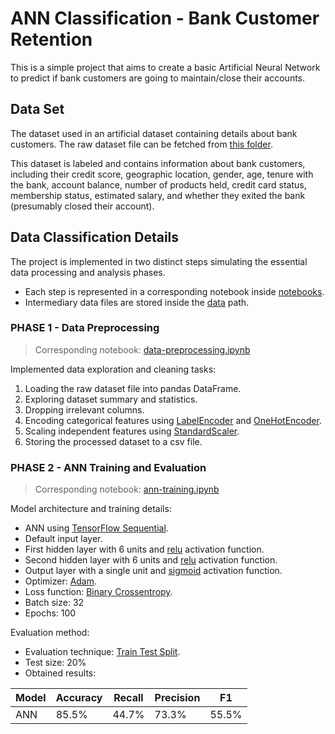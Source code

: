 # ANN Classification - Bank Customer Retention
This is a simple project that aims to create a basic Artificial Neural Network to predict if bank customers are going to maintain/close their accounts.

## Data Set
The dataset used in an artificial dataset containing details about bank customers. The raw dataset file can be fetched from [this folder](https://github.com/sinanw/ann_bank_customer_retention/tree/main/data/raw).<br/>

This dataset is labeled and contains information about bank customers, including their credit score, geographic location, gender, age, tenure with the bank, account balance, number of products held, credit card status, membership status, estimated salary, and whether they exited the bank (presumably closed their account).

## Data Classification Details
The project is implemented in two distinct steps simulating the essential data processing and analysis phases. <br/>
- Each step is represented in a corresponding notebook inside [notebooks](notebooks).
- Intermediary data files are stored inside the [data](data) path.

### PHASE 1 - Data Preprocessing
> Corresponding notebook:  [data-preprocessing.ipynb](https://github.com/sinanw/ann_bank_customer_retention/blob/main/notebooks/1-data-preprocessing.ipynb)

Implemented data exploration and cleaning tasks:
1. Loading the raw dataset file into pandas DataFrame.
2. Exploring dataset summary and statistics.
3. Dropping irrelevant columns.
4. Encoding categorical features using [LabelEncoder](https://scikit-learn.org/stable/modules/generated/sklearn.preprocessing.LabelEncoder.html) and [OneHotEncoder](https://scikit-learn.org/stable/modules/generated/sklearn.preprocessing.OneHotEncoder.html).
5. Scaling independent features using [StandardScaler](https://scikit-learn.org/stable/modules/generated/sklearn.preprocessing.StandardScaler.html).
6. Storing the processed dataset to a csv file.

### PHASE 2 - ANN Training and Evaluation
> Corresponding notebook:  [ann-training.ipynb](https://github.com/sinanw/ann_bank_customer_retention/blob/main/notebooks/2-ann-training.ipynb)

Model architecture and training details:
- ANN using [TensorFlow Sequential](https://www.tensorflow.org/api_docs/python/tf/keras/Sequential).
- Default input layer.
- First hidden layer with 6 units and [relu](https://www.tensorflow.org/api_docs/python/tf/keras/activations/relu) activation function.
- Second hidden layer with 6 units and [relu](https://www.tensorflow.org/api_docs/python/tf/keras/activations/relu) activation function.
- Output layer with a single unit and [sigmoid](https://www.tensorflow.org/api_docs/python/tf/keras/activations/sigmoid) activation function.
- Optimizer: [Adam](https://www.tensorflow.org/api_docs/python/tf/keras/optimizers/Adam).
- Loss function: [Binary Crossentropy](https://www.tensorflow.org/api_docs/python/tf/keras/metrics/binary_crossentropy).
- Batch size: 32
- Epochs: 100

Evaluation method: 
- Evaluation technique: [Train Test Split](https://scikit-learn.org/stable/modules/generated/sklearn.model_selection.train_test_split.html).
- Test size: 20%
- Obtained results:

| Model    | Accuracy | Recall   | Precision | F1      |
|----------|----------|----------|-----------|---------|
| ANN | 85.5%    | 44.7%    | 73.3%     | 55.5%   |